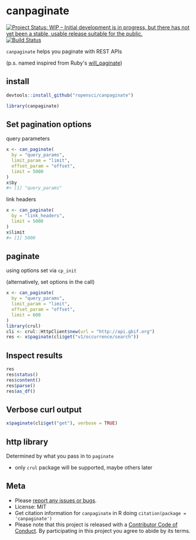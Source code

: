 canpaginate
===========



[![Project Status: WIP – Initial development is in progress, but there has not yet been a stable, usable release suitable for the public.](http://www.repostatus.org/badges/latest/wip.svg)](http://www.repostatus.org/#wip)
[![Build Status](https://travis-ci.org/ropensci/canpaginate.svg?branch=master)](https://travis-ci.org/ropensci/canpaginate)

`canpaginate` helps you paginate with REST APIs

(p.s. named inspired from Ruby's [will_paginate](https://github.com/mislav/will_paginate/))

## install


```r
devtools::install_github("ropensci/canpaginate")
```


```r
library(canpaginate)
```

## Set pagination options

query parameters


```r
x <- can_paginate(
  by = "query_params",
  limit_param = "limit",
  offset_param = "offset",
  limit = 5000
)
x$by
#> [1] "query_params"
```

link headers


```r
x <- can_paginate(
  by = "link_headers",
  limit = 5000
)
x$limit
#> [1] 5000
```

## paginate

using options set via `cp_init`

(alternatively, set options in the call)


```r
x <- can_paginate(
  by = "query_params",
  limit_param = "limit",
  offset_param = "offset",
  limit = 600
)
library(crul)
cli <- crul::HttpClient$new(url = "http://api.gbif.org")
res <- x$paginate(cli$get("v1/occurrence/search"))
```

## Inspect results


```r
res
res$status()
res$content()
res$parse()
res$as_df()
```

## Verbose curl output


```r
x$paginate(cli$get("get"), verbose = TRUE)
```

## http library

Determined by what you pass in to `paginate`

- only `crul` package will be supported, maybe others later

## Meta

* Please [report any issues or bugs](https://github.com/ropensci/canpaginate/issues).
* License: MIT
* Get citation information for `canpaginate` in R doing `citation(package = 'canpaginate')`
* Please note that this project is released with a [Contributor Code of Conduct](CODE_OF_CONDUCT.md).
By participating in this project you agree to abide by its terms.
